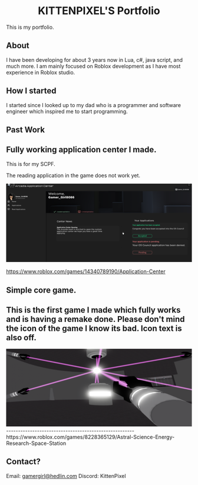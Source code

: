 <h1 align="center">KITTENPIXEL'S Portfolio</h1>

This is my portfolio.

<h2>About</h2>

I have been developing for about 3 years now in Lua, c#, java script, and much more. I am mainly focused on Roblox development as I have most experience in Roblox studio.

<h2>How I started</h2>

I started since I looked up to my dad who is a programmer and software engineer which inspired me to start programming.

<h2>Past Work</h2>

<h2>Fully working application center I made.</h2>
This is for my SCPF. 

The reading application in the game does not work yet.

<img src="https://raw.githubusercontent.com/KittenPixel-cell/Portfolio/main/Screenshot%202023-08-14%20195145.png">

https://www.roblox.com/games/14340789190/Application-Center

<h2>Simple core game.</h2>

This is the first game I made which fully works and is having a remake done. Please don't mind the icon of the game I know its bad. Icon text is also off.
------------------------------------------------------
<img src="https://raw.githubusercontent.com/KittenPixel-cell/Portfolio/main/Screenshot%202023-08-14%20195748.png">
------------------------------------------------------
https://www.roblox.com/games/8228365129/Astral-Science-Energy-Research-Space-Station

<h2>Contact?</h2>

Email: gamergirl@hedlin.com
Discord: KittenPixel

